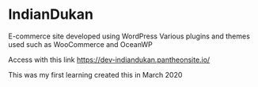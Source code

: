 # IndianDukan
E-commerce site developed using WordPress Various plugins and themes used such as WooCommerce and OceanWP

Access with this link
https://dev-indiandukan.pantheonsite.io/

This was my first learning created this in March 2020

